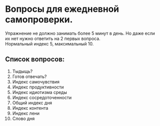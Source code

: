 <h1>Вопросы для ежедневной самопроверки.</h1>
Упражнение не должно занимать более 5 минут в день. Но даже если их нет нужно ответить на 2 первых вопроса.
<br>
Нормальный индекс 5, максимальный 10.
<h2>Список вопросов:</h2>
<ol>
  <li>Тыдыщь?</li>
  <li>Готов отвечать?</li>
  <li>Индекс самочувствия</li>
  <li>Индекс продуктивности</li>
  <li>Индекс идиотизма среды</li>
  <li>Индекс сосредоточенности</li>
  <li>Общий индекс дня</li>
  <li>Индекс контента</li>
  <li>Индекс лени</li>
  <li>Слово дня</li>
</ol>
